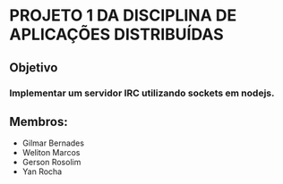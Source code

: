 # PROJETO 1 DA DISCIPLINA DE APLICAÇÕES DISTRIBUÍDAS

## Objetivo


### Implementar um servidor IRC utilizando sockets em nodejs.  



## Membros:

* Gilmar Bernades
* Weliton Marcos
* Gerson Rosolim
* Yan Rocha
 
